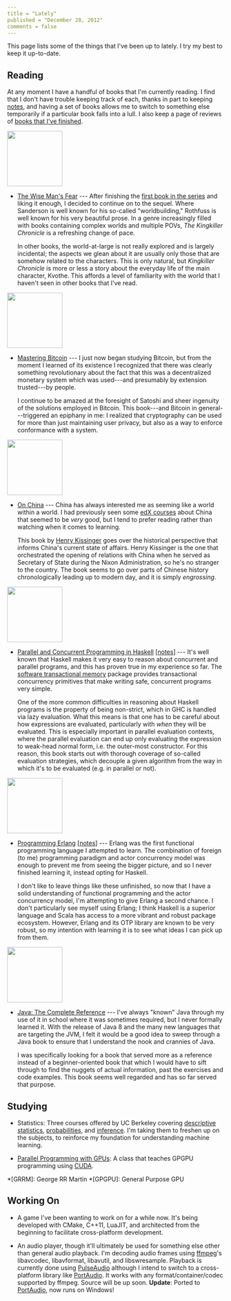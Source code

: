 ```yaml
---
title = "Lately"
published = "December 28, 2012"
comments = false
---
```


This page lists some of the things that I've been up to lately. I try my best to keep it up-to-date.

## Reading

At any moment I have a handful of books that I'm currently reading. I find that I don't have trouble keeping track of each, thanks in part to keeping [notes](/notes/), and having a set of books allows me to switch to something else temporarily if a particular book falls into a lull. I also keep a page of reviews of [books that I've finished](/reads/).

<img src="/images/books/kingkiller2.jpg" class="right" width="128">

* [The Wise Man's Fear](http://amzn.com/0756407125) --- After finishing the [first book in the series](/reads/#kingkiller1) and liking it enough, I decided to continue on to the sequel. Where Sanderson is well known for his so-called "worldbuilding," Rothfuss is well known for his very beautiful prose. In a genre increasingly filled with books containing complex worlds and multiple POVs, _The Kingkiller Chronicle_ is a refreshing change of pace.
    
    In other books, the world-at-large is not really explored and is largely incidental; the aspects we glean about it are usually only those that are somehow related to the characters. This is only natural, but _Kingkiller Chronicle_ is more or less a story about the everyday life of the main character, Kvothe. This affords a level of familiarity with the world that I haven't seen in other books that I've read.

<img src="/images/books/bitcoin.jpg" class="right" width="128">

* [Mastering Bitcoin](http://amzn.com/1449374042) --- I just now began studying Bitcoin, but from the moment I learned of its existence I recognized that there was clearly something revolutionary about the fact that this was a decentralized monetary system which was used---and presumably by extension trusted---by people.

    I continue to be amazed at the foresight of Satoshi and sheer ingenuity of the solutions employed in Bitcoin. This book---and Bitcoin in general---triggered an epiphany in me: I realized that cryptography can be used for more than just maintaining user privacy, but also as a way to enforce conformance with a system.

<img src="/images/books/onchina.jpg" class="right" width="128">

* [On China](http://amzn.com/0143121316) --- China has always interested me as seeming like a world within a world. I had previously seen some [edX courses] about China that seemed to be _very_ good, but I tend to prefer reading rather than watching when it comes to learning.

    This book by [Henry Kissinger] goes over the historical perspective that informs China's current state of affairs. Henry Kissinger is the one that orchestrated the opening of relations with China when he served as Secretary of State during the Nixon Administration, so he's no stranger to the country. The book seems to go over parts of Chinese history chronologically leading up to modern day, and it is simply _engrossing_.

[Henry Kissinger]: http://en.wikipedia.org/wiki/Henry_Kissinger
[edX courses]: https://www.edx.org/course/harvardx/harvardx-sw12x-china-920

<img src="/images/books/haskellconpar.jpg" class="right" width="128">

* [Parallel and Concurrent Programming in Haskell](http://amzn.com/1449335942) [[notes](/notes/haskell/)] --- It's well known that Haskell makes it very easy to reason about concurrent and parallel programs, and this has proven true in my experience so far. The [software transactional memory] package provides transactional concurrency primitives that make writing safe, concurrent programs very simple.

    One of the more common difficulties in reasoning about Haskell programs is the property of being non-strict, which in GHC is handled via lazy evaluation. What this means is that one has to be careful about how expressions are evaluated, particularly with _when_ they will be evaluated. This is especially important in parallel evaluation contexts, where the parallel evaluation can end up only evaluating the expression to weak-head normal form, i.e. the outer-most constructor. For this reason, this book starts out with thorough coverage of so-called evaluation strategies, which decouple a given algorithm from the way in which it's to be evaluated (e.g. in parallel or not).

[software transactional memory]: http://en.wikipedia.org/wiki/Software_transactional_memory

<img src="/images/books/erlang.jpg" class="right" width="128">

* [Programming Erlang](http://amzn.com/193778553X) [[notes](/notes/erlang/)] --- Erlang was the first functional programming language I attempted to learn. The combination of foreign (to me) programming paradigm and actor concurrency model was enough to prevent me from seeing the bigger picture, and so I never finished learning it, instead opting for Haskell.

    I don't like to leave things like these unfinished, so now that I have a solid understanding of functional programming and the actor concurrency model, I'm attempting to give Erlang a second chance. I don't particularly see myself using Erlang; I think Haskell is a superior language and Scala has access to a more vibrant and robust package ecosystem. However, Erlang and its OTP library are known to be very robust, so my intention with learning it is to see what ideas I can pick up from them.

<img src="/images/books/java.jpg" class="right" width="128">

* [Java: The Complete Reference](http://amzn.com/0071808558) --- I've always "known" Java through my use of it in school where it was sometimes required, but I never formally learned it. With the release of Java 8 and the many new languages that are targeting the JVM, I felt it would be a good idea to sweep through a Java book to ensure that I understand the nook and crannies of Java.

    I was specifically looking for a book that served more as a reference instead of a beginner-oriented book that which I would have to sift through to find the nuggets of actual information, past the exercises and code examples. This book seems well regarded and has so far served that purpose.

## Studying

* Statistics: Three courses offered by UC Berkeley covering [descriptive statistics](https://www.edx.org/course/uc-berkeley/stat2-1x/introduction-statistics/594), [probabilities](https://www.edx.org/course/uc-berkeley/stat2-2x/introduction-statistics/685), and [inference](https://www.edx.org/course/uc-berkeley/stat2-3x/introduction-statistics/825). I'm taking them to freshen up on the subjects, to reinforce my foundation for understanding machine learning.

* [Parallel Programming with GPUs](https://www.udacity.com/course/cs344): A class that teaches GPGPU programming using [CUDA](http://en.wikipedia.org/wiki/CUDA).

*[GRRM]: George RR Martin
*[GPGPU]: General Purpose GPU

## Working On

* A game I've been wanting to work on for a while now. It's being developed with CMake, C++11, LuaJIT, and architected from the beginning to facilitate cross-platform development.

* An audio player, though it'll ultimately be used for something else other than general audio playback. I'm decoding audio frames using [ffmpeg](http://www.ffmpeg.org/)'s libavcodec, libavformat, libavutil, and libswresample. Playback is currently done using [PulseAudio](http://www.freedesktop.org/wiki/Software/PulseAudio) although I intend to switch to a cross-platform library like [PortAudio](http://www.portaudio.com/). It works with any format/container/codec supported by ffmpeg. Source will be up soon. **Update**: Ported to [PortAudio](http://www.portaudio.com/), now runs on Windows!

